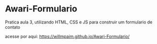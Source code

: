 # Awari-Formulario

<p>Pratica aula 3, utilizando HTML, CSS e JS para construir um formulario de contato</p>

acesse por aqui: https://willmpaim.github.io/Awari-Formulario/
